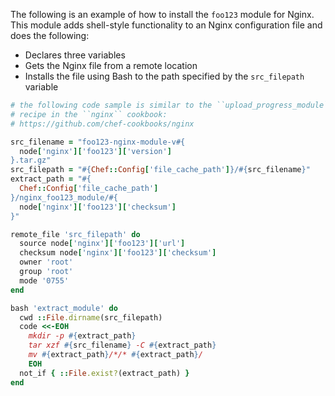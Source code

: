 The following is an example of how to install the `foo123` module for
Nginx. This module adds shell-style functionality to an Nginx
configuration file and does the following:

- Declares three variables
- Gets the Nginx file from a remote location
- Installs the file using Bash to the path specified by the
    `src_filepath` variable

<!-- -->

```ruby
# the following code sample is similar to the ``upload_progress_module``
# recipe in the ``nginx`` cookbook:
# https://github.com/chef-cookbooks/nginx

src_filename = "foo123-nginx-module-v#{
  node['nginx']['foo123']['version']
}.tar.gz"
src_filepath = "#{Chef::Config['file_cache_path']}/#{src_filename}"
extract_path = "#{
  Chef::Config['file_cache_path']
}/nginx_foo123_module/#{
  node['nginx']['foo123']['checksum']
}"

remote_file 'src_filepath' do
  source node['nginx']['foo123']['url']
  checksum node['nginx']['foo123']['checksum']
  owner 'root'
  group 'root'
  mode '0755'
end

bash 'extract_module' do
  cwd ::File.dirname(src_filepath)
  code <<-EOH
    mkdir -p #{extract_path}
    tar xzf #{src_filename} -C #{extract_path}
    mv #{extract_path}/*/* #{extract_path}/
    EOH
  not_if { ::File.exist?(extract_path) }
end
```
